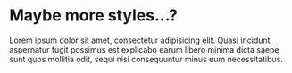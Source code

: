# Maybe more styles...?


Lorem ipsum dolor sit amet, consectetur adipisicing elit. Quasi incidunt, aspernatur fugit possimus est explicabo earum libero minima dicta saepe sunt quos mollitia odit, sequi nisi consequuntur minus eum necessitatibus.
